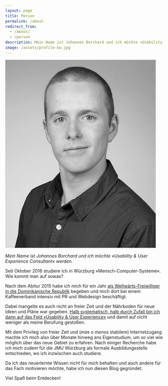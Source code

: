 ```yaml
---
layout: page
title: Person
permalink: /about
redirect_from:
  - /about/
  - /person
description: Mein Name ist Johannes Borchard und ich möchte »Usability & User Experience Consultant« werden.
image: /assets/profile-bw.jpg
---
```


<img src="/assets/profile-bw.jpg" alt="Profilbild" id="profile-picture">

_Mein Name ist Johannes Borchard und ich möchte »Usability & User Experience Consultant« werden._

Seit Oktober 2016 studiere ich in Würzburg »Mensch-Computer-Systeme«. Wie kommt man auf sowas?

Nach dem Abitur 2015 habe ich mich für ein Jahr [als Weltwärts-Freiwilliger in die Dominikanische Republik](http://impacto-cultural.tumblr.com/) begeben und mich dort bei einem Kaffeeverband intensiv mit PR und Webdesign beschäftigt.

Dabei mangelte es auch nicht an freier Zeit und der Nährboden für neue Ideen und Pläne war gegeben. [Halb systematisch, halb durch Zufall bin ich dann auf das Feld »Usability & User Experience«](http://www.usabilityreport.de/suche) und damit auf nicht weniger als meine Berufung gestoßen.

Mit dem Privileg von freier Zeit und (_mas o menos_ stabilem) Internetzugang machte ich mich also über Monate hinweg ans Eigenstudium, um so viel wie möglich über das neue Gebiet zu erfahren. Nach einiger Recherche habe ich mich zudem für die JMU Würzburg als formale Ausbildungsstelle entschieden, wo ich inzwischen auch studiere.

Da ich das neuerlernte Wissen nicht für mich behalten und auch andere für das Fach motivieren möchte, habe ich nun diesen Blog gegründet.

Viel Spaß beim Entdecken!
